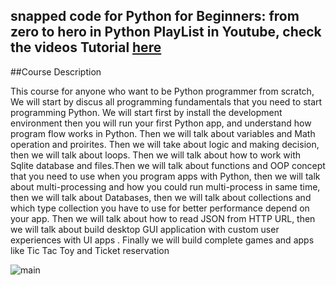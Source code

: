 ## snapped code for Python for Beginners: from zero to hero in Python PlayList in Youtube, check the videos Tutorial  [here](https://www.youtube.com/watch?v=cK1D7AlDgfw&t=41s)

 ##Course Description

This course for anyone  who want to be Python programmer from scratch, We will  start by discus all programming fundamentals that you need to start programming Python. We will start first by install the development environment then you will run your first Python app, and understand how program flow works in Python. Then we will talk about variables and Math operation and proirites. Then we will take about logic and making decision, then we will talk about loops. Then we will talk about  how to work with Sqlite database and files.Then we will talk about functions and OOP concept that you need to use when you program apps with Python, then we will talk about multi-processing and how you could run multi-process in same time,  then we will talk about Databases, then we will talk about collections and which type collection you have to use for better performance  depend on your app. Then we will talk about  how to read JSON from HTTP URL, then we will talk about build desktop GUI application with custom user experiences with UI apps . Finally we will build complete games and apps like  Tic Tac Toy and Ticket reservation


![main](http://attach.alruabye.net/dsa/Python.jpg)

